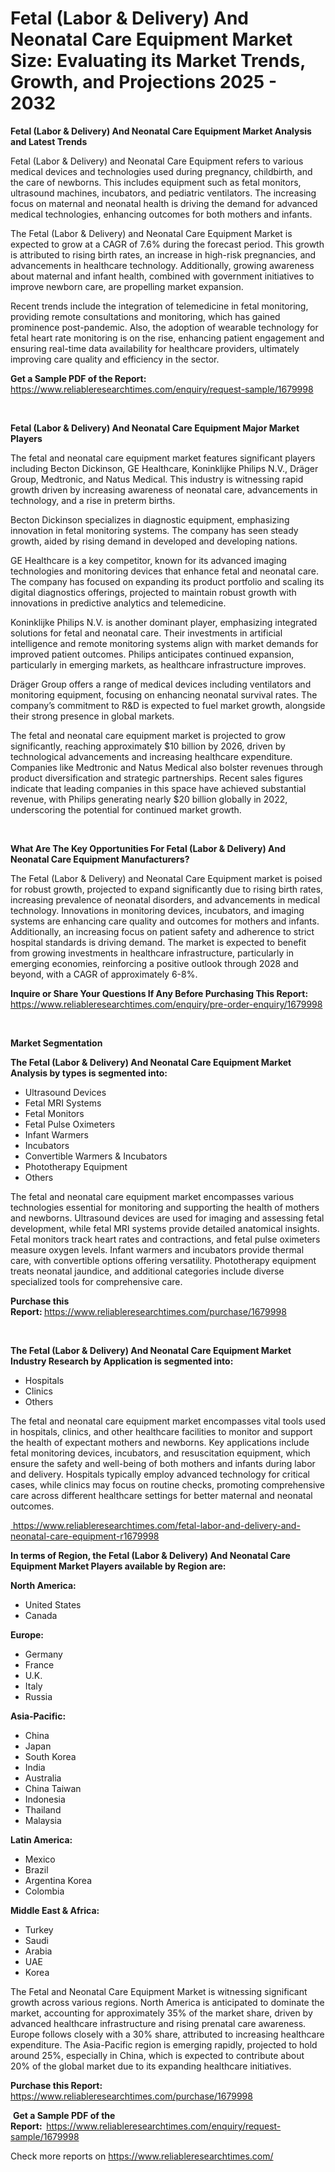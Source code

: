 <p><h1>Fetal (Labor & Delivery) And Neonatal Care Equipment Market Size: Evaluating its Market Trends, Growth, and Projections 2025 - 2032</h1></p><p><strong>Fetal (Labor & Delivery) And Neonatal Care Equipment Market Analysis and Latest Trends</strong></p>
<p><p>Fetal (Labor & Delivery) and Neonatal Care Equipment refers to various medical devices and technologies used during pregnancy, childbirth, and the care of newborns. This includes equipment such as fetal monitors, ultrasound machines, incubators, and pediatric ventilators. The increasing focus on maternal and neonatal health is driving the demand for advanced medical technologies, enhancing outcomes for both mothers and infants.</p><p>The Fetal (Labor & Delivery) and Neonatal Care Equipment Market is expected to grow at a CAGR of 7.6% during the forecast period. This growth is attributed to rising birth rates, an increase in high-risk pregnancies, and advancements in healthcare technology. Additionally, growing awareness about maternal and infant health, combined with government initiatives to improve newborn care, are propelling market expansion. </p><p>Recent trends include the integration of telemedicine in fetal monitoring, providing remote consultations and monitoring, which has gained prominence post-pandemic. Also, the adoption of wearable technology for fetal heart rate monitoring is on the rise, enhancing patient engagement and ensuring real-time data availability for healthcare providers, ultimately improving care quality and efficiency in the sector.</p></p>
<p><strong>Get a Sample PDF of the Report:&nbsp;</strong> <a href="https://www.reliableresearchtimes.com/enquiry/request-sample/1679998?utm_campaign=2593&utm_medium=2&utm_source=Github&utm_content=ia&utm_term=25032025&utm_id=fetal-labor-delivery-and-neonatal-care-equipment">https://www.reliableresearchtimes.com/enquiry/request-sample/1679998</a></p>
<p>&nbsp;</p>
<p><strong>Fetal (Labor & Delivery) And Neonatal Care Equipment Major Market Players</strong></p>
<p><p>The fetal and neonatal care equipment market features significant players including Becton Dickinson, GE Healthcare, Koninklijke Philips N.V., Dräger Group, Medtronic, and Natus Medical. This industry is witnessing rapid growth driven by increasing awareness of neonatal care, advancements in technology, and a rise in preterm births.</p><p>Becton Dickinson specializes in diagnostic equipment, emphasizing innovation in fetal monitoring systems. The company has seen steady growth, aided by rising demand in developed and developing nations.</p><p>GE Healthcare is a key competitor, known for its advanced imaging technologies and monitoring devices that enhance fetal and neonatal care. The company has focused on expanding its product portfolio and scaling its digital diagnostics offerings, projected to maintain robust growth with innovations in predictive analytics and telemedicine.</p><p>Koninklijke Philips N.V. is another dominant player, emphasizing integrated solutions for fetal and neonatal care. Their investments in artificial intelligence and remote monitoring systems align with market demands for improved patient outcomes. Philips anticipates continued expansion, particularly in emerging markets, as healthcare infrastructure improves.</p><p>Dräger Group offers a range of medical devices including ventilators and monitoring equipment, focusing on enhancing neonatal survival rates. The company’s commitment to R&D is expected to fuel market growth, alongside their strong presence in global markets.</p><p>The fetal and neonatal care equipment market is projected to grow significantly, reaching approximately $10 billion by 2026, driven by technological advancements and increasing healthcare expenditure. Companies like Medtronic and Natus Medical also bolster revenues through product diversification and strategic partnerships. Recent sales figures indicate that leading companies in this space have achieved substantial revenue, with Philips generating nearly $20 billion globally in 2022, underscoring the potential for continued market growth.</p></p>
<p>&nbsp;</p>
<p><strong>What Are The Key Opportunities For Fetal (Labor & Delivery) And Neonatal Care Equipment Manufacturers?</strong></p>
<p><p>The Fetal (Labor & Delivery) and Neonatal Care Equipment market is poised for robust growth, projected to expand significantly due to rising birth rates, increasing prevalence of neonatal disorders, and advancements in medical technology. Innovations in monitoring devices, incubators, and imaging systems are enhancing care quality and outcomes for mothers and infants. Additionally, an increasing focus on patient safety and adherence to strict hospital standards is driving demand. The market is expected to benefit from growing investments in healthcare infrastructure, particularly in emerging economies, reinforcing a positive outlook through 2028 and beyond, with a CAGR of approximately 6-8%.</p></p>
<p><strong>Inquire or Share Your Questions If Any Before Purchasing This Report:</strong> <a href="https://www.reliableresearchtimes.com/enquiry/pre-order-enquiry/1679998?utm_campaign=2593&utm_medium=2&utm_source=Github&utm_content=ia&utm_term=25032025&utm_id=fetal-labor-delivery-and-neonatal-care-equipment">https://www.reliableresearchtimes.com/enquiry/pre-order-enquiry/1679998</a></p>
<p>&nbsp;</p>
<p><strong>Market Segmentation</strong></p>
<p><strong>The Fetal (Labor & Delivery) And Neonatal Care Equipment Market Analysis by types is segmented into:</strong></p>
<p><ul><li>Ultrasound Devices</li><li>Fetal MRI Systems</li><li>Fetal Monitors</li><li>Fetal Pulse Oximeters</li><li>Infant Warmers</li><li>Incubators</li><li>Convertible Warmers & Incubators</li><li>Phototherapy Equipment</li><li>Others</li></ul></p>
<p><p>The fetal and neonatal care equipment market encompasses various technologies essential for monitoring and supporting the health of mothers and newborns. Ultrasound devices are used for imaging and assessing fetal development, while fetal MRI systems provide detailed anatomical insights. Fetal monitors track heart rates and contractions, and fetal pulse oximeters measure oxygen levels. Infant warmers and incubators provide thermal care, with convertible options offering versatility. Phototherapy equipment treats neonatal jaundice, and additional categories include diverse specialized tools for comprehensive care.</p></p>
<p><strong>Purchase this Report:&nbsp;</strong><a href="https://www.reliableresearchtimes.com/purchase/1679998?utm_campaign=2593&utm_medium=2&utm_source=Github&utm_content=ia&utm_term=25032025&utm_id=fetal-labor-delivery-and-neonatal-care-equipment">https://www.reliableresearchtimes.com/purchase/1679998</a></p>
<p>&nbsp;</p>
<p><strong>The Fetal (Labor & Delivery) And Neonatal Care Equipment Market Industry Research by Application is segmented into:</strong></p>
<p><ul><li>Hospitals</li><li>Clinics</li><li>Others</li></ul></p>
<p><p>The fetal and neonatal care equipment market encompasses vital tools used in hospitals, clinics, and other healthcare facilities to monitor and support the health of expectant mothers and newborns. Key applications include fetal monitoring devices, incubators, and resuscitation equipment, which ensure the safety and well-being of both mothers and infants during labor and delivery. Hospitals typically employ advanced technology for critical cases, while clinics may focus on routine checks, promoting comprehensive care across different healthcare settings for better maternal and neonatal outcomes.</p></p>
<p><a href="https://www.reliableresearchtimes.com/fetal-labor-and-delivery-and-neonatal-care-equipment-r1679998?utm_campaign=2593&utm_medium=2&utm_source=Github&utm_content=ia&utm_term=25032025&utm_id=fetal-labor-delivery-and-neonatal-care-equipment">&nbsp;https://www.reliableresearchtimes.com/fetal-labor-and-delivery-and-neonatal-care-equipment-r1679998</a></p>
<p><strong>In terms of Region, the Fetal (Labor & Delivery) And Neonatal Care Equipment Market Players available by Region are:</strong></p>
<p>
    <p> <strong> North America: </strong>
        <ul>
            <li>United States</li>
            <li>Canada</li>
        </ul>
        </p> 
    <p> <strong> Europe: </strong>
        <ul>
            <li>Germany</li>
            <li>France</li>
            <li>U.K.</li>
            <li>Italy</li>
            <li>Russia</li>
        </ul>
        </p> 
    <p> <strong> Asia-Pacific: </strong>
        <ul>
            <li>China</li>
            <li>Japan</li>
            <li>South Korea</li>
            <li>India</li>
            <li>Australia</li>
            <li>China Taiwan</li>
            <li>Indonesia</li>
            <li>Thailand</li>
            <li>Malaysia</li>
        </ul>
        </p> 
    <p> <strong> Latin America: </strong>
        <ul>
            <li>Mexico</li>
            <li>Brazil</li>
            <li>Argentina Korea</li>
            <li>Colombia</li>
        </ul>
        </p> 
    <p> <strong> Middle East & Africa: </strong>
        <ul>
            <li>Turkey</li>
            <li>Saudi</li>
            <li>Arabia</li>
            <li>UAE</li>
            <li>Korea</li>
        </ul>
    </p>
    </p>
<p><p>The Fetal and Neonatal Care Equipment Market is witnessing significant growth across various regions. North America is anticipated to dominate the market, accounting for approximately 35% of the market share, driven by advanced healthcare infrastructure and rising prenatal care awareness. Europe follows closely with a 30% share, attributed to increasing healthcare expenditure. The Asia-Pacific region is emerging rapidly, projected to hold around 25%, especially in China, which is expected to contribute about 20% of the global market due to its expanding healthcare initiatives.</p></p>
<p><strong>Purchase this Report: </strong><a href="https://www.reliableresearchtimes.com/purchase/1679998?utm_campaign=2593&utm_medium=2&utm_source=Github&utm_content=ia&utm_term=25032025&utm_id=fetal-labor-delivery-and-neonatal-care-equipment">https://www.reliableresearchtimes.com/purchase/1679998</a></p>
<p>&nbsp;<strong>Get a Sample PDF of the Report:&nbsp;&nbsp;</strong><a href="https://www.reliableresearchtimes.com/enquiry/request-sample/1679998?utm_campaign=2593&utm_medium=2&utm_source=Github&utm_content=ia&utm_term=25032025&utm_id=fetal-labor-delivery-and-neonatal-care-equipment">https://www.reliableresearchtimes.com/enquiry/request-sample/1679998</a></p>
<p><strong></strong></p>
<p>Check more reports on <a href="https://www.reliableresearchtimes.com/?utm_campaign=2593&utm_medium=2&utm_source=Github&utm_content=ia&utm_term=25032025&utm_id=fetal-labor-delivery-and-neonatal-care-equipment">https://www.reliableresearchtimes.com/</a></p>